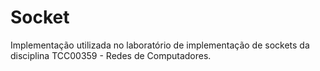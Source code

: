 # Socket
Implementação utilizada no laboratório de implementação de sockets da disciplina TCC00359 - Redes de Computadores.
